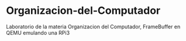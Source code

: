 # Organizacion-del-Computador
Laboratorio de la materia Organizacion del Computador, FrameBuffer en QEMU emulando una RPi3
